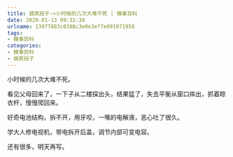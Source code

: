 ```yaml
---
title: 搞笑段子->小时候的几次大难不死 | 糗事百科
date: 2020-01-13 09:32:34
urlname: 13977883c0388c3e0e3ef7e091971958
tags: 
- 糗事百科
categories:
- 糗事百科
- 搞笑段子
---
```

小时候的几次大难不死。

看见父母回来了，一下子从二楼探出头，结果猛了，失去平衡从窗口摔出，抓着晾衣杆，慢慢爬回来。

好奇电池结构，拆不开，用牙咬，一嘴的电解液，恶心吐了很久。

学大人修电视机，带电拆开后盖，调节内部可变电容。

还有很多，明天再写。


